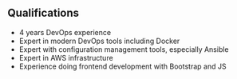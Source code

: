 ## Qualifications
* 4 years DevOps experience
* Expert in modern DevOps tools including Docker
* Expert with configuration management tools, especially Ansible
* Expert in AWS infrastructure
* Experience doing frontend development with Bootstrap and JS
